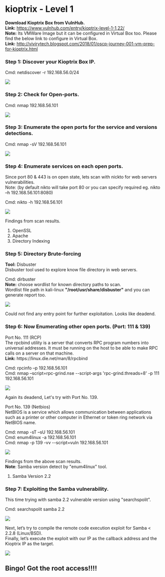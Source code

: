 # kioptrix - Level 1 <br/>
<b>Download Kioptrix Box from VulnHub.</b><br/>
<b>Link:</b> https://www.vulnhub.com/entry/kioptrix-level-1-1,22/<br/>
<b>Note:</b> Its VMWare Image but it can be configured in Virtual Box too. Please find the below link to configure in Virtual Box.<br/>
<b>Link:</b> http://vivirytech.blogspot.com/2018/01/oscp-journey-001-vm-prep-for-kioptrix.html 

<h3>Step 1: Discover your Kioptrix Box IP.</h3>

Cmd: netdiscover -r 192.168.56.0/24

<image src="Screenshots/1.png">

<h3>Step 2: Check for Open-ports.</h3>

Cmd: nmap 192.168.56.101

<image src="Screenshots/2.png">
 
<h3>Step 3: Enumerate the open ports for the service and versions detections.</h3>

Cmd: nmap -sV 192.168.56.101

<image src="Screenshots/3.png">

<h3>Step 4: Enumerate services on each open ports.</h3>
Since port 80 & 443 is on open state, lets scan with nickto for web servers vulnerabilities.<br/>
Note: (by default nikto will take port 80 or you can specify required eg. nikto –h 192.168.56.101:8080)<br/>

Cmd: nikto -h 192.168.56.101

<image src="Screenshots/5.png">

Findings from scan results.<br/>
1. OpenSSL<br/>
2. Apache<br/>
3. Directory Indexing<br/>

<h3>Step 5: Directory Brute-forcing</h3>
<b>Tool:</b> Disbuster<br/>
Disbuster tool used to explore know file directory in web servers.<br/>

Cmd: dirbuster<br/>
<b>Note:</b> choose wordlist for known directory paths to scan. <br/>
Wordlist file path in kali-linux <b>"/root/usr/share/disbuster"</b> and you can generate report too.<br/>

<image src="Screenshots/6.png">

Could not find any entry point for further exploitation. Looks like deadend.<br/> 

<h3>Step 6: Now Enumerating other open ports. (Port: 111 & 139)</h3>
Port No. 111 (RCP)<br/>
The rpcbind utility is a server that converts RPC program numbers into universal addresses. It must be running on the host to be able to make RPC calls on a server on that machine.<br/>
<b>Link:</b> https://linux.die.net/man/8/rpcbind<br/>

Cmd: rpcinfo –p 192.168.56.101<br/>
Cmd: nmap –script=rpc-grind.nse --script-args 'rpc-grind.threads=8' -p 111 192.168.56.101<br/>

<image src="Screenshots/10.png">

Again its deadend, Let's try with Port No. 139. 

Port No. 139 (Netbios)<br/> 
NetBIOS is a service which allows communication between applications such as a printer or other computer in Ethernet or token ring network via NetBIOS name.<br/>

Cmd: nmap -sT –sU 192.168.56.101<br/> 
Cmd: enum4linux -a 192.168.56.101<br/>
Cmd: nmap -p 139 -vv --script=vuln 192.168.56.101<br/>  

<image src="Screenshots/11.png">

Findings from the above scan results.<br/>
<b>Note</b>: Samba version detect by "enum4linux" tool. 
1. Samba Version 2.2<br/>

<h3>Step 7: Exploiting the Samba vulnerability.</h3>
This time trying with samba 2.2 vulnerable version using "searchspolit".<br/>   

Cmd: searchspolit samba 2.2<br/>

<image src="Screenshots/12.png">

Next, let’s try to compile the remote code execution exploit for Samba < 2.2.8 (Linux/BSD).<br/>
Finally, let’s execute the exploit with our IP as the callback address and the Kioptrix IP as the target.<br/>

<image src="Screenshots/13.png">

<h2><b>Bingo! Got the root access!!!!</b></h2>
